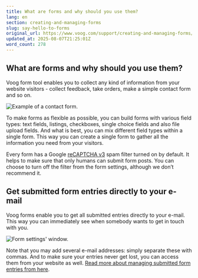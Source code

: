 ```yaml
---
title: What are forms and why should you use them?
lang: en
section: creating-and-managing-forms
slug: say-hello-to-forms
original_url: https://www.voog.com/support/creating-and-managing-forms/say-hello-to-forms
updated_at: 2025-08-07T21:25:01Z
word_count: 278
---
```

## What are forms and why should you use them?

Voog form tool enables you to collect any kind of information from your website visitors - collect feedback, take orders, make a simple contact form and so on.

![Example of a contact form.](https://media.voog.com/0000/0036/2183/photos/Form_content_area_2_block.webp "Example of a contact form.")

To make forms as flexible as possible, you can build forms with various field types: text fields, listings, checkboxes, single choice fields and also file upload fields. And what is best, you can mix different field types within a single form. This way you can create a single form to gather all the information you need from your visitors.

Every form has a Google [reCAPTCHA v3](https://developers.google.com/recaptcha) spam filter turned on by default. It helps to make sure that only humans can submit form posts. You can choose to turn off the filter from the form settings, although we don’t recommend it.

## Get submitted form entries directly to your e-mail

Voog forms enable you to get all submitted entries directly to your e-mail. This way you can immediately see when somebody wants to get in touch with you.

![Form settings' window.](https://media.voog.com/0000/0036/2183/photos/forms-1-2_block.png "Form settings' window.")

Note that you may add several e-mail addresses: simply separate these with commas. And to make sure your entries never get lost, you can access them from your website as well. [Read more about managing submitted form entries from here](/support/creating-and-managing-forms/managing-submitted-form-entries "/support/creating-and-managing-forms/managing-submitted-form-entries").
